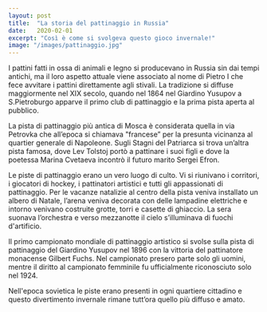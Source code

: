 ```yaml
---
layout: post
title:  "La storia del pattinaggio in Russia"
date:   2020-02-01
excerpt: "Così è come si svolgeva questo gioco invernale!"
image: "/images/pattinaggio.jpg"
---
```


I pattini fatti in ossa di animali e legno si producevano in Russia sin dai tempi antichi, ma il loro aspetto attuale viene associato al nome di Pietro I che fece avvitare i pattini direttamente agli stivali. La tradizione si diffuse maggiormente nel XIX secolo, quando nel 1864 nel Giardino Yusupov a S.Pietroburgo apparve il primo club di pattinaggio e la prima pista aperta al pubblico. 

La pista di pattinaggio più antica di Mosca è considerata quella in via Petrovka che all’epoca si chiamava "francese” per la presunta vicinanza al quartier generale di Napoleone. Sugli Stagni del Patriarca si trova un’altra pista famosa, dove Lev Tolstoj portò a pattinare i suoi figli e dove la poetessa Marina Cvetaeva incontrò il futuro marito Sergei Efron. 

Le piste di pattinaggio erano un vero luogo di culto. Vi si riunivano i corritori, i giocatori di hockey, i pattinatori artistici e tutti gli appassionati di pattinaggio. Per le vacanze natalizie al centro della pista veniva installato un albero di Natale, l’arena veniva decorata con delle lampadine elettriche e intorno venivano costruite grotte, torri e casette di ghiaccio. La sera suonava l’orchestra e verso mezzanotte il cielo s’illuminava di fuochi d'artificio.

Il primo campionato mondiale di pattinaggio artistico si svolse sulla pista di pattinaggio del Giardino Yusupov nel 1896 con la vittoria del pattinatore monacense Gilbert Fuchs. Nel campionato presero parte solo gli uomini, mentre il diritto al campionato femminile fu ufficialmente riconosciuto solo nel 1924.

Nell'epoca sovietica le piste erano presenti in ogni quartiere cittadino e questo divertimento invernale rimane tutt’ora quello più diffuso e amato.